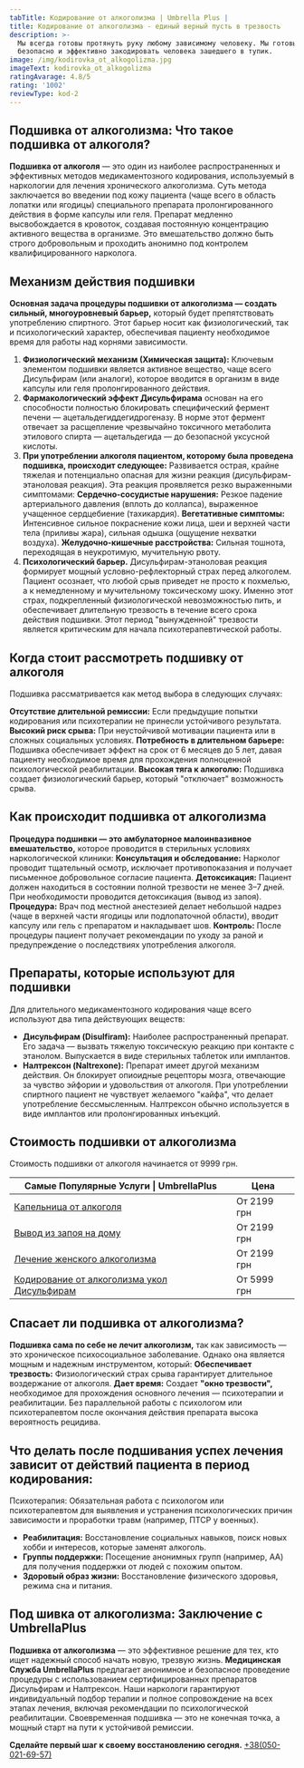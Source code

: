 ```yaml
---
tabTitle: Кодирование от алкоголизма | Umbrella Plus |
title: Кодирование от алкоголизма - единый верный пусть в трезвость
description: >-
  Мы всегда готовы протянуть руку любому зависимому человеку. Мы готовы
  безопасно и эффективно закодировать человека зашедшего в тупик.
image: /img/kodirovka_ot_alkogolizma.jpg
imageText: kodirovka_ot_alkogolizma
ratingAvarage: 4.8/5
rating: '1002'
reviewType: kod-2
---
```


## Подшивка от алкоголизма: Что такое подшивка от алкоголя?

**Подшивка от алкоголя** — это один из наиболее распространенных и эффективных методов медикаментозного кодирования, используемый в наркологии для лечения хронического алкоголизма. Суть метода заключается во введении под кожу пациента (чаще всего в область лопатки или ягодицы) специального препарата пролонгированного действия в форме капсулы или геля. Препарат медленно высвобождается в кровоток, создавая постоянную концентрацию активного вещества в организме. Это вмешательство должно быть строго добровольным и проходить анонимно под контролем квалифицированного нарколога.

## Механизм действия подшивки

**Основная задача процедуры подшивки от алкоголизма — создать сильный, многоуровневый барьер,** который будет препятствовать употреблению спиртного. Этот барьер носит как физиологический, так и психологический характер, обеспечивая пациенту необходимое время для работы над корнями зависимости.

1. **Физиологический механизм (Химическая защита):** Ключевым элементом подшивки является активное вещество, чаще всего Дисульфирам (или аналоги), которое вводится в организм в виде капсулы или геля пролонгированного действия.
2. **Фармакологический эффект Дисульфирама** основан на его способности полностью блокировать специфический фермент печени — ацетальдегиддегидрогеназу. В норме этот фермент отвечает за расщепление чрезвычайно токсичного метаболита этилового спирта — ацетальдегида — до безопасной уксусной кислоты.
3. **При употреблении алкоголя пациентом, которому была проведена подшивка, происходит следующее:** Развивается острая, крайне тяжелая и потенциально опасная для жизни реакция (дисульфирам-этаноловая реакция). Эта реакция проявляется резко выраженными симптомами: **Сердечно-сосудистые нарушения:** Резкое падение артериального давления (вплоть до коллапса), выраженное учащенное сердцебиение (тахикардия). **Вегетативные симптомы:** Интенсивное сильное покраснение кожи лица, шеи и верхней части тела (приливы жара), сильная одышка (ощущение нехватки воздуха). **Желудочно-кишечные расстройства:** Сильная тошнота, переходящая в неукротимую, мучительную рвоту.
4. **Психологический барьер.** Дисульфирам-этаноловая реакция формирует мощный условно-рефлекторный страх перед алкоголем. Пациент осознает, что любой срыв приведет не просто к похмелью, а к немедленному и мучительному токсическому шоку. Именно этот страх, подкрепленный физиологической невозможностью пить, и обеспечивает длительную трезвость в течение всего срока действия подшивки. Этот период "вынужденной" трезвости является критическим для начала психотерапевтической работы.

## Когда стоит рассмотреть подшивку от алкоголя

Подшивка рассматривается как метод выбора в следующих случаях:

**Отсутствие длительной ремиссии:** Если предыдущие попытки кодирования или психотерапии не принесли устойчивого результата.
**Высокий риск срыва:** При неустойчивой мотивации пациента или в сложных социальных условиях.
**Потребность в длительном барьере:** Подшивка обеспечивает эффект на срок от 6 месяцев до 5 лет, давая пациенту необходимое время для прохождения полноценной психологической реабилитации.
**Высокая тяга к алкоголю:** Подшивка создает физиологический барьер, который "отключает" возможность срыва.

## Как происходит подшивка от алкоголизма

**Процедура подшивки — это амбулаторное малоинвазивное вмешательство,** которое проводится в стерильных условиях наркологической клиники:
**Консультация и обследование:** Нарколог проводит тщательный осмотр, исключает противопоказания и получает письменное добровольное согласие пациента.
**Детоксикация:** Пациент должен находиться в состоянии полной трезвости не менее 3–7 дней. При необходимости проводится детоксикация (вывод из запоя).
**Процедура:** Врач под местной анестезией делает небольшой надрез (чаще в верхней части ягодицы или подлопаточной области), вводит капсулу или гель с препаратом и накладывает шов.
**Контроль:** После процедуры пациент получает рекомендации по уходу за раной и предупреждение о последствиях употребления алкоголя.

## Препараты, которые используют для подшивки

Для длительного медикаментозного кодирования чаще всего используют два типа действующих веществ:

* **Дисульфирам (Disulfiram):** Наиболее распространенный препарат. Его задача — вызвать тяжелую токсическую реакцию при контакте с этанолом. Выпускается в виде стерильных таблеток или имплантов.
* **Налтрексон (Naltrexone):** Препарат имеет другой механизм действия. Он блокирует опиоидные рецепторы мозга, отвечающие за чувство эйфории и удовольствия от алкоголя. При употреблении спиртного пациент не чувствует желаемого "кайфа", что делает употребление бессмысленным. Налтрексон обычно используется в виде имплантов или пролонгированных инъекций.

## Стоимость подшивки от алкоголизма

Стоимость подшивки от алкоголя начинается от 9999 грн.

| Самые Популярные Услуги \| UmbrellaPlus                                                       | Цена        |
| --------------------------------------------------------------------------------------------- | ----------- |
| [Капельница от алкоголя](kapelnica-ot-alkogolia-UmbrellaPlus)                                 | От 2199 грн |
| [Вывод из запоя на дому](Vivod-iz-zapoia-na-domy-UmbrellaPlus)                                | От 2199 грн |
| [Лечение женского алкоголизма](lechenie-jenskogo-alkogolizma-umbrellaplus)                    | От 2199 грн |
| [Кодирование от алкоголизма укол Дисульфирам](kodirovka-ot-alkogolia-disulfiram-umbrellaplus) | От 5999 грн |

## Спасает ли подшивка от алкоголизма?

**Подшивка сама по себе не лечит алкоголизм,** так как зависимость — это хроническое психосоциальное заболевание. Однако она является мощным и надежным инструментом, который: **Обеспечивает трезвость:** Физиологический страх срыва гарантирует длительное воздержание от алкоголя. **Дает время:** Создает **"окно трезвости",** необходимое для прохождения основного лечения — психотерапии и реабилитации. Без параллельной работы с психологом или психотерапевтом после окончания действия препарата высока вероятность рецидива.

## Что делать после подшивания успех лечения зависит от действий пациента в период кодирования:

Психотерапия: Обязательная работа с психологом или психотерапевтом для выявления и устранения психологических причин зависимости и проработки травм (например, ПТСР у военных).

* **Реабилитация:** Восстановление социальных навыков, поиск новых хобби и интересов, которые заменят алкоголь.
* **Группы поддержки:** Посещение анонимных групп (например, АА) для получения поддержки от людей с похожим опытом.
* **Здоровый образ жизни:** Восстановление физического здоровья, режима сна и питания.

## Под шивка от алкоголизма: Заключение с UmbrellaPlus

**Подшивка от алкоголизма** — это эффективное решение для тех, кто ищет надежный способ начать новую, трезвую жизнь. **Медицинская Служба UmbrellaPlus** предлагает анонимное и безопасное проведение процедуры с использованием сертифицированных препаратов Дисульфирам и Налтрексон. Наши наркологи гарантируют индивидуальный подбор терапии и полное сопровождение на всех этапах лечения, включая рекомендации по психологической реабилитации. Своевременная подшивка — это не конечная точка, а мощный старт на пути к устойчивой ремиссии.

**Сделайте первый шаг к своему восстановлению сегодня.** [+38(050-021-69-57)](tel:0500216957)

